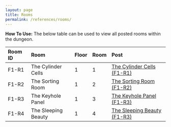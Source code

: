 ```yaml
---
layout: page
title: Rooms
permalink: /references/rooms/
---
```


**How To Use:** The below table can be used to view all posted rooms within the dungeon.

| Room ID | Room | Floor | Room | Post |
|:--------| :--- | :--- | :--- | :--- |
| F1-R1 | The Cylinder Cells | 1 | 1 | [The Cylinder Cells (F1-R1)](/posts/F1-R1) |
| F1-R2 | The Sorting Room | 1 | 2 | [The Sorting Room (F1-R2)](/posts/F1-R2) |
| F1-R3 | The Keyhole Panel | 1 | 3 | [The Keyhole Panel (F1-R3)](/posts/F1-R3) |
| F1-R4 | The Sleeping Beauty | 1 | 4 | [The Sleeping Beauty (F1-R3)](/posts/F1-R4) |

